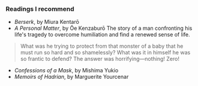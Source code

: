 ### Readings I recommend

- *Berserk*, by Miura Kentarō
- *A Personal Matter*, by Ōe Kenzaburō
The story of a man confronting his life's tragedy to overcome humiliation and find a renewed sense of life.
> What was he trying to protect from that monster of a baby that he must run so hard and so shamelessly? What was it in himself he was so frantic to defend? The answer was horrifying—nothing! Zero!
- *Confessions of a Mask*, by Mishima Yukio
- *Memoirs of Hadrian*, by Marguerite Yourcenar
